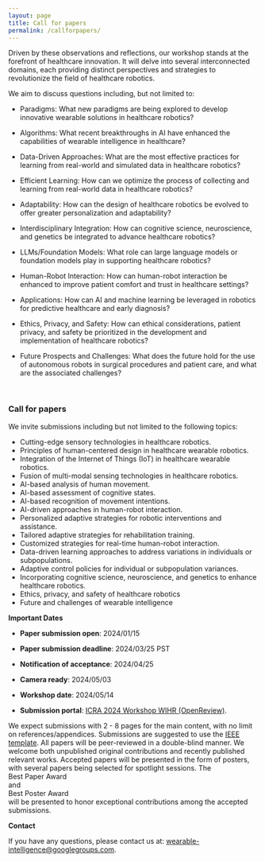 ```yaml
---
layout: page
title: Call for papers
permalink: /callforpapers/
---
```


Driven by these observations and reflections, our workshop stands at the forefront of healthcare innovation. It will delve into several interconnected domains, each providing distinct perspectives and strategies to revolutionize the field of healthcare robotics.

We aim to discuss questions including, but not limited to:

- Paradigms: What new paradigms are being explored to develop innovative wearable solutions in healthcare robotics?

- Algorithms: What recent breakthroughs in AI have enhanced the capabilities of wearable intelligence in healthcare?

- Data-Driven Approaches: What are the most effective practices for learning from real-world and simulated data in healthcare robotics?

- Efficient Learning: How can we optimize the process of collecting and learning from real-world data in healthcare robotics?

- Adaptability: How can the design of healthcare robotics be evolved to offer greater personalization and adaptability?

- Interdisciplinary Integration: How can cognitive science, neuroscience, and genetics be integrated to advance healthcare robotics?

- LLMs/Foundation Models: What role can large language models or foundation models play in supporting healthcare robotics?

- Human-Robot Interaction: How can human-robot interaction be enhanced to improve patient comfort and trust in healthcare settings?

- Applications: How can AI and machine learning be leveraged in robotics for predictive healthcare and early diagnosis?

- Ethics, Privacy, and Safety: How can ethical considerations, patient privacy, and safety be prioritized in the development and implementation of healthcare robotics?

- Future Prospects and Challenges: What does the future hold for the use of autonomous robots in surgical procedures and patient care, and what are the associated challenges?


&nbsp;
&nbsp;


### Call for papers

We invite submissions including but not limited to the following topics:

- Cutting-edge sensory technologies in healthcare robotics.
- Principles of human-centered design in healthcare wearable robotics.
- Integration of the Internet of Things (IoT) in healthcare wearable robotics.
- Fusion of multi-modal sensing technologies in healthcare robotics.
- AI-based analysis of human movement.
- AI-based assessment of cognitive states.
- AI-based recognition of movement intentions.
- AI-driven approaches in human-robot interaction.
- Personalized adaptive strategies for robotic interventions and assistance.
- Tailored adaptive strategies for rehabilitation training.
- Customized strategies for real-time human-robot interaction.
- Data-driven learning approaches to address variations in individuals or subpopulations.
- Adaptive control policies for individual or subpopulation variances.
- Incorporating cognitive science, neuroscience, and genetics to enhance healthcare robotics.
- Ethics, privacy, and safety of healthcare robotics
- Future and challenges of wearable intelligence



**Important Dates**
- **Paper submission open**: 2024/01/15

- **Paper submission deadline**: 2024/03/25 PST

- **Notification of acceptance**: 2024/04/25

- **Camera ready**: 2024/05/03

- **Workshop date**: 2024/05/14

- **Submission portal**: [ICRA 2024 Workshop WIHR (OpenReview)](https://openreview.net/group?id=robot-learning.org/CoRL/2023/Workshop/TGR).

We expect submissions with 2 - 8 pages for the main content, with no limit on references/appendices. Submissions are suggested to use the [IEEE template](https://ras.papercept.net/conferences/support/support.php). All papers will be peer-reviewed in a double-blind manner. We welcome both unpublished original contributions and recently published relevant works. Accepted papers will be presented in the form of posters, with several papers being selected for spotlight sessions. The <br>Best Paper Award</br> and <br>Best Poster Award</br> will be presented to honor exceptional contributions among the accepted submissions.

**Contact**

If you have any questions, please contact us at: wearable-intelligence@googlegroups.com.
